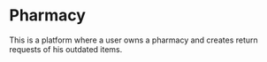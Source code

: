 # Pharmacy
This is a platform where a user owns a pharmacy and creates return requests of his outdated items.
